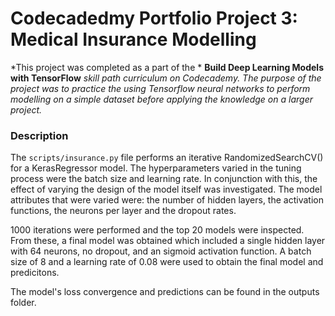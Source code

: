 # Codecadedmy Portfolio Project 3: Medical Insurance Modelling

*This project was completed as a part of the * **Build Deep Learning Models with TensorFlow** *skill path curriculum on Codecademy. The purpose of the project was to practice the using Tensorflow neural networks to perform modelling on a simple dataset before applying the knowledge on a larger project.*

### Description

The `scripts/insurance.py` file performs an iterative RandomizedSearchCV() for a KerasRegressor model. The hyperparameters varied in the tuning process were the batch size and learning rate. In conjunction with this, the effect of varying the design of the model itself was investigated. The model attributes that were varied were: the number of hidden layers, the activation functions, the neurons per layer and the dropout rates.

1000 iterations were performed and the top 20 models were inspected. From these, a final model was obtained which included a single hidden layer with 64 neurons, no dropout, and an sigmoid activation function. A batch size of 8 and a learning rate of 0.08 were used to obtain the final model and predicitons.

The model's loss convergence and predictions can be found in the outputs folder.